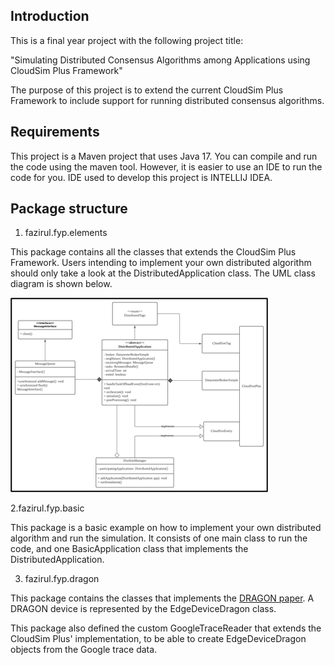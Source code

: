 ## Introduction

This is a final year project with the following project title:

"Simulating Distributed Consensus Algorithms among Applications using CloudSim Plus Framework"

The purpose of this project is to extend the current CloudSim Plus Framework to include support for running distributed consensus algorithms.

## Requirements

This project is a Maven project that uses Java 17. You can compile and run the code using the maven tool.
However, it is easier to use an IDE to run the code for you. IDE used to develop this project is INTELLIJ IDEA.


## Package structure

1. fazirul.fyp.elements

This package contains all the classes that extends the CloudSim Plus Framework. 
Users intending to implement your own distributed algorithm should only take a look at the DistributedApplication class.
The UML class diagram is shown below.

![UML Class Diagram](class_diagram.png)

2.fazirul.fyp.basic

This package is a basic example on how to implement your own distributed algorithm and run the simulation. It consists of one main class to run the code, 
and one BasicApplication class that implements the DistributedApplication. 

3. fazirul.fyp.dragon

This package contains the classes that implements the [DRAGON paper](https://github.com/netgroup-polito/dragon). 
A DRAGON device is represented by the EdgeDeviceDragon class.



This package also defined the custom GoogleTraceReader that extends the CloudSim Plus' implementation, to be able to create EdgeDeviceDragon objects
from the Google trace data.
